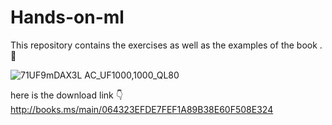 # Hands-on-ml
This repository contains the exercises as well as the examples of the book .🦎

![71UF9mDAX3L _AC_UF1000,1000_QL80_](https://github.com/user-attachments/assets/4ca00833-da6b-482f-afe6-82337ad2979a)

here is the download link 👇
http://books.ms/main/064323EFDE7FEF1A89B38E60F508E324
